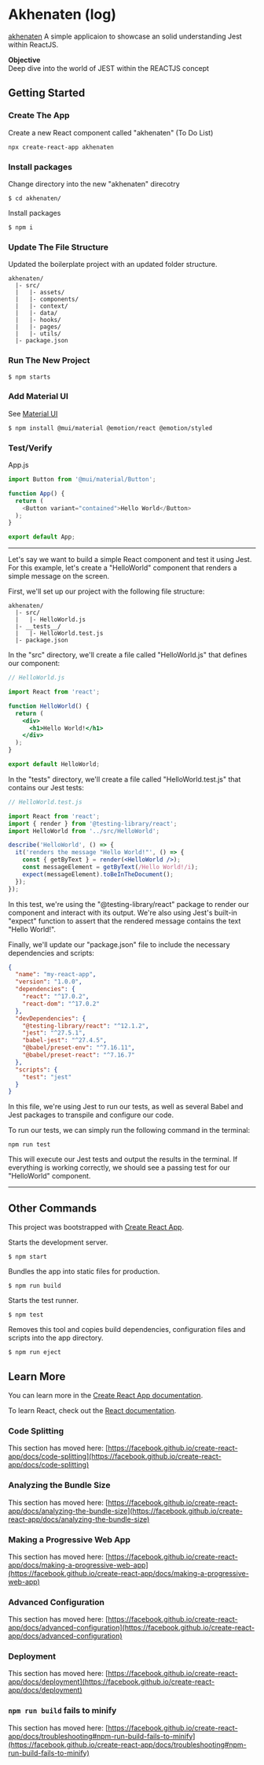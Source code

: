 # Akhenaten (log)
[akhenaten](https://github.com/elwood777/akhenaten)
A simple applicaion to showcase an solid understanding Jest within ReactJS.

**Objective**   
Deep dive into the world of JEST within the REACTJS concept








## Getting Started


### Create The App
Create a new React component called "akhenaten" (To Do List) 
```
npx create-react-app akhenaten
``` 

### Install packages  
Change directory into the new "akhenaten" direcotry
```
$ cd akhenaten/
```   
Install packages
```
$ npm i
```


### Update The File Structure
Updated the boilerplate project with an updated folder structure.
```
akhenaten/
  |- src/
  |   |- assets/
  |   |- components/
  |   |- context/
  |   |- data/
  |   |- hooks/
  |   |- pages/
  |   |- utils/
  |- package.json
```

### Run The New Project
```
$ npm starts
```

### Add Material UI
See [Material UI](https://mui.com/)  
```
$ npm install @mui/material @emotion/react @emotion/styled
```

### Test/Verify 
App.js
```js
import Button from '@mui/material/Button';

function App() {
  return (
    <Button variant="contained">Hello World</Button>
  );
}

export default App;

```





---  

Let's say we want to build a simple React component and test it using Jest. For this example, let's create a "HelloWorld" component that renders a simple message on the screen.

First, we'll set up our project with the following file structure:

```
akhenaten/
  |- src/
  |   |- HelloWorld.js
  |- __tests__/
  |   |- HelloWorld.test.js
  |- package.json
```

In the "src" directory, we'll create a file called "HelloWorld.js" that defines our component:
```jsx  
// HelloWorld.js

import React from 'react';

function HelloWorld() {
  return (
    <div>
      <h1>Hello World!</h1>
    </div>
  );
}

export default HelloWorld;


```  


In the "tests" directory, we'll create a file called "HelloWorld.test.js" that contains our Jest tests:
```jsx  
// HelloWorld.test.js

import React from 'react';
import { render } from '@testing-library/react';
import HelloWorld from '../src/HelloWorld';

describe('HelloWorld', () => {
  it('renders the message "Hello World!"', () => {
    const { getByText } = render(<HelloWorld />);
    const messageElement = getByText(/Hello World!/i);
    expect(messageElement).toBeInTheDocument();
  });
});


```  

In this test, we're using the "@testing-library/react" package to render our component and interact with its output. We're also using Jest's built-in "expect" function to assert that the rendered message contains the text "Hello World!".

Finally, we'll update our "package.json" file to include the necessary dependencies and scripts:

```json
{
  "name": "my-react-app",
  "version": "1.0.0",
  "dependencies": {
    "react": "^17.0.2",
    "react-dom": "^17.0.2"
  },
  "devDependencies": {
    "@testing-library/react": "^12.1.2",
    "jest": "^27.5.1",
    "babel-jest": "^27.4.5",
    "@babel/preset-env": "^7.16.11",
    "@babel/preset-react": "^7.16.7"
  },
  "scripts": {
    "test": "jest"
  }
}

```  

In this file, we're using Jest to run our tests, as well as several Babel and Jest packages to transpile and configure our code.

To run our tests, we can simply run the following command in the terminal:

```
npm run test
``` 

This will execute our Jest tests and output the results in the terminal. If everything is working correctly, we should see a passing test for our "HelloWorld" component.

---  


## Other Commands
This project was bootstrapped with [Create React App](https://github.com/facebook/create-react-app).

Starts the development server.
```  
$ npm start
```  

Bundles the app into static files for production.
```  
$ npm run build
``` 

Starts the test runner.
```  
$ npm test
``` 

Removes this tool and copies build dependencies, configuration files and scripts into the app directory.
```  
$ npm run eject
``` 

## Learn More

You can learn more in the [Create React App documentation](https://facebook.github.io/create-react-app/docs/getting-started).

To learn React, check out the [React documentation](https://reactjs.org/).

### Code Splitting

This section has moved here: [https://facebook.github.io/create-react-app/docs/code-splitting](https://facebook.github.io/create-react-app/docs/code-splitting)

### Analyzing the Bundle Size

This section has moved here: [https://facebook.github.io/create-react-app/docs/analyzing-the-bundle-size](https://facebook.github.io/create-react-app/docs/analyzing-the-bundle-size)

### Making a Progressive Web App

This section has moved here: [https://facebook.github.io/create-react-app/docs/making-a-progressive-web-app](https://facebook.github.io/create-react-app/docs/making-a-progressive-web-app)

### Advanced Configuration

This section has moved here: [https://facebook.github.io/create-react-app/docs/advanced-configuration](https://facebook.github.io/create-react-app/docs/advanced-configuration)

### Deployment

This section has moved here: [https://facebook.github.io/create-react-app/docs/deployment](https://facebook.github.io/create-react-app/docs/deployment)

### `npm run build` fails to minify

This section has moved here: [https://facebook.github.io/create-react-app/docs/troubleshooting#npm-run-build-fails-to-minify](https://facebook.github.io/create-react-app/docs/troubleshooting#npm-run-build-fails-to-minify)